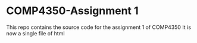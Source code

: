 # COMP4350-Assignment 1

This repo contains the source code for the assignment 1 of COMP4350
It is now a single file of html
